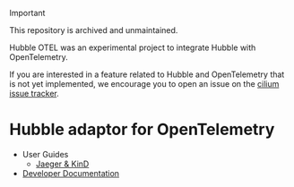 > [!IMPORTANT]
> This repository is archived and unmaintained.
>
> Hubble OTEL was an experimental project to integrate Hubble with
> OpenTelemetry.
>
> If you are interested in a feature related to Hubble and OpenTelemetry that is
> not yet implemented, we encourage you to open an issue on the
> [cilium issue tracker](https://github.com/cilium/cilium/issues/new/choose).

# Hubble adaptor for OpenTelemetry

- User Guides
  - [Jaeger & KinD](USER_GUIDE_KIND.md)
- [Developer Documentation](DEV_GUIDE.md)
